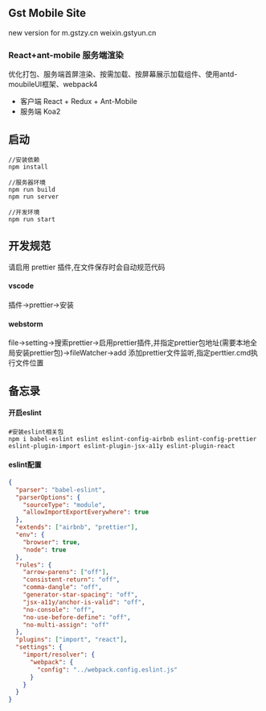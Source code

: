 Gst Mobile Site
---------------
new version for m.gstzy.cn weixin.gstyun.cn

### React+ant-mobile 服务端渲染
优化打包、服务端首屏渲染、按需加载、按屏幕展示加载组件、使用antd-moubileUI框架、webpack4
* 客户端 React + Redux + Ant-Mobile
* 服务端 Koa2


启动
-------------------
``` 
//安装依赖
npm install

//服务器环境
npm run build
npm run server

//开发环境
npm run start

```

开发规范
--------------------
请启用 prettier 插件,在文件保存时会自动规范代码
#### vscode
插件->prettier->安装
#### webstorm
file->setting->搜索prettier->启用prettier插件,并指定prettier包地址(需要本地全局安装prettier包)->fileWatcher->add 添加prettier文件监听,指定perttier.cmd执行文件位置

备忘录
------------

#### 开启eslint

```
#安装eslint相关包
npm i babel-eslint eslint eslint-config-airbnb eslint-config-prettier eslint-plugin-import eslint-plugin-jsx-a11y eslint-plugin-react
```

#### eslint配置
```json
{
  "parser": "babel-eslint",
  "parserOptions": {
    "sourceType": "module",
    "allowImportExportEverywhere": true
  },
  "extends": ["airbnb", "prettier"],
  "env": {
    "browser": true,
    "node": true
  },
  "rules": {
    "arrow-parens": ["off"],
    "consistent-return": "off",
    "comma-dangle": "off",
    "generator-star-spacing": "off",
    "jsx-a11y/anchor-is-valid": "off",
    "no-console": "off",
    "no-use-before-define": "off",
    "no-multi-assign": "off"
  },
  "plugins": ["import", "react"],
  "settings": {
    "import/resolver": {
      "webpack": {
        "config": "../webpack.config.eslint.js"
      }
    }
  }
}

```
